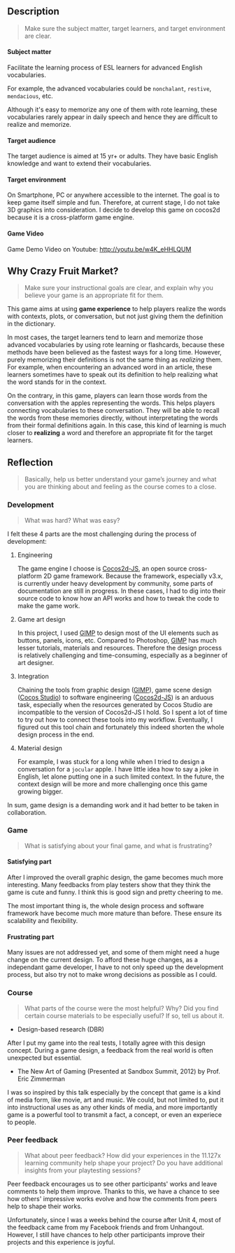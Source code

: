 ## Description
>Make sure the subject matter, target learners, and target environment are clear.

#### Subject matter
Facilitate the learning process of ESL learners for advanced English vocabularies.

For example, the advanced vocabularies could be `nonchalant`, `restive`, `mendacious`, etc.

Although it's easy to memorize any one of them with rote learning, these vocabularies rarely appear in daily speech and hence they are difficult to realize and memorize.

#### Target audience
The target audience is aimed at 15 yr+ or adults. They have basic English knowledge and want to extend their vocabularies. 

#### Target environment
On Smartphone, PC or anywhere accessible to the internet. The goal is to keep game itself simple and fun. Therefore, at current stage, I do not take 3D graphics into consideration. I decide to develop this game on cocos2d because it is a cross-platform game engine.

#### Game Video
Game Demo Video on Youtube: http://youtu.be/w4K_eHHLQUM

## Why Crazy Fruit Market?

>Make sure your instructional goals are clear, and explain why you believe your game is an appropriate fit for them.

This game aims at using **game experience** to help players realize the words with contexts, plots, or conversation, but not just giving them the definition in the dictionary.

In most cases, the target learners tend to learn and memorize those advanced vocabularies by using rote learning or flashcards, because these methods have been believed as the fastest ways for a long time. However, purely memorizing their definitions is not the same thing as *realizing* them. For example, when encountering an advanced word in an article, these learners sometimes have to speak out its definition to help realizing what the word stands for in the context.

On the contrary, in this game, players can learn those words from the conversation with the apples representing the words. This helps players connecting vocabularies to these conversation. They will be able to recall the words from these memories directly, without interpretating the words from their formal definitions again. In this case, this kind of learning is much closer to **realizing** a word and therefore an appropriate fit for the target learners. 

## Reflection
> Basically, help us better understand your game’s journey and what you are thinking about and feeling as the course comes to a close.

### Development
> What was hard? What was easy?

I felt these 4 parts are the most challenging during the process of development:

1. Engineering

    The game engine I choose is [Cocos2d-JS], an open source cross-platform 2D game framework. Because the framework, especially v3.x, is currently under heavy development by community, some parts of documentation are still in progress. In these cases, I had to dig into their source code to know how an API works and how to tweak the code to make the game work.

2. Game art design

    In this project, I used [GIMP] to design most of the UI elements such as buttons, panels, icons, etc. Compared to Photoshop, [GIMP] has much lesser tutorials, materials and resources. Therefore the design process is relatively challenging and time-consuming, especially as a beginner of art designer.

3. Integration

    Chaining the tools from graphic design ([GIMP]), game scene design ([Cocos Studio]) to software engineering ([Cocos2d-JS]) is an arduous task, especially when the resources generated by Cocos Studio are incompatible to the version of Cocos2d-JS I hold. So I spent a lot of time to try out how to connect these tools into my workflow. Eventually, I figured out this tool chain and fortunately this indeed shorten the whole design process in the end.

4. Material design

    For example, I was stuck for a long while when I tried to design a conversation for a `jocular` apple. I have little idea how to say a joke in English, let alone putting one in a such limited context. In the future, the context design will be more and more challenging once this game growing bigger.

In sum, game design is a demanding work and it had better to be taken in collaboration.

### Game
> What is satisfying about your final game, and what is frustrating?

#### Satisfying part

After I improved the overall graphic design, the game becomes much more interesting. Many feedbacks from play testers show that they think the game is cute and funny. I think this is good sign and pretty cheering to me.

The most important thing is, the whole design process and software framework have become much more mature than before. These ensure its scalability and flexibility.

#### Frustrating part

Many issues are not addressed yet, and some of them might need a huge change on the current design. To afford these huge changes, as a independant game developer, I have to not only speed up the development process, but also try not to make wrong decisions as possible as I could.

### Course
> What parts of the course were the most helpful? Why? Did you find certain course materials to be especially useful? If so, tell us about it.

- Design-based research (DBR)

After I put my game into the real tests, I totally agree with this design concept. During a game design, a feedback from the real world is often unexpected but essential. 

- The New Art of Gaming (Presented at Sandbox Summit, 2012) by Prof. Eric Zimmerman

I was so inspired by this talk especially by the concept that game is a kind of media form, like movie, art and music. We could, but not limited to, put it into instructional uses as any other kinds of media, and more importantly game is a powerful tool to transmit a fact, a concept, or even an experiece to people.

### Peer feedback

> What about peer feedback? How did your experiences in the 11.127x learning community help shape your project? Do you have additional insights from your playtesting sessions?

Peer feedback encourages us to see other participants' works and leave comments to help them improve. Thanks to this, we have a chance to see how others' impressive works evolve and how the comments from peers help to shape their works.

Unfortunately, since I was a weeks behind the course after Unit 4, most of the feedback came from my Facebook friends and from Unhangout. However, I still have chances to help other participants improve their projects and this experience is joyful.

[GIMP]: http://www.gimp.org/
[Cocos2d-JS]: http://www.cocos2d-x.org/wiki/Cocos2d-JS
[Cocos Studio]: http://www.cocos2d-x.org/wiki/Cocos_Studio
